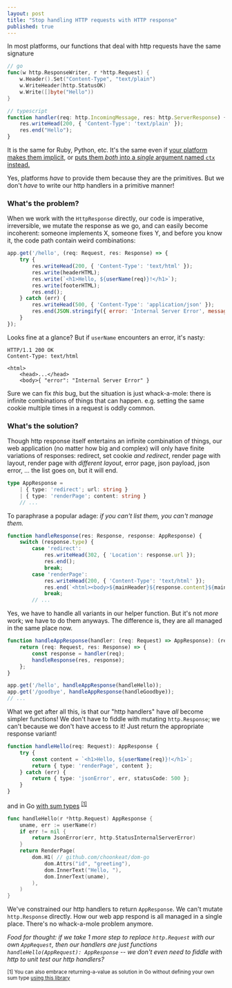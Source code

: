 ```yaml
---
layout: post
title: "Stop handling HTTP requests with HTTP response"
published: true
---
```


In most platforms, our functions that deal with http requests have the same signature

```go
// go
func(w http.ResponseWriter, r *http.Request) {
    w.Header().Set("Content-Type", "text/plain")
    w.WriteHeader(http.StatusOK)
    w.Write([]byte("Hello"))
}
```

```ts
// typescript
function handler(req: http.IncomingMessage, res: http.ServerResponse) {
    res.writeHead(200, { 'Content-Type': 'text/plain' });
    res.end("Hello");
}
```

It is the same for Ruby, Python, etc. It's the same even if [your platform makes them implicit](https://guides.rubyonrails.org/getting_started.html), or [puts them _both_ into a _single_ argument named `ctx` instead.](https://koajs.com)

Yes, platforms _have_ to provide them because they are the primitives. But we don't _have_ to write our http handlers in a primitive manner!

### What's the problem?

When we work with the `HttpResponse` directly, our code is imperative, irreversible, we mutate the response as we go, and can easily become incoherent: someone implements X, someone fixes Y, and before you know it, the code path contain weird combinations:

```js
app.get('/hello', (req: Request, res: Response) => {
    try {
        res.writeHead(200, { 'Content-Type': 'text/html' });
        res.write(headerHTML);
        res.write(`<h1>Hello, ${userName(req)}!</h1>`);
        res.write(footerHTML);
        res.end();
    } catch (err) {
        res.writeHead(500, { 'Content-Type': 'application/json' });
        res.end(JSON.stringify({ error: 'Internal Server Error', message: err.message }));
    }
});
```

Looks fine at a glance? But if `userName` encounters an error, it's nasty:

```
HTTP/1.1 200 OK
Content-Type: text/html

<html>
    <head>...</head>
    <body>{ "error": "Internal Server Error" }
```

Sure we can fix _this_ bug, but the situation is just whack-a-mole: there is infinite combinations of things that can happen. e.g. setting the same cookie multiple times in a request is oddly common.

### What's the solution?

Though http response itself entertains an infinite combination of things, our web application (no matter how big and complex) will only have finite variations of responses: redirect, set cookie _and redirect_, render page with layout, render page with _different layout_, error page, json payload, json error, ... the list goes on, but it will end.

```ts
type AppResponse =
    | { type: 'redirect'; url: string }
    | { type: 'renderPage'; content: string }
    // ...
```

To paraphrase a popular adage: _if you can't list them, you can't manage them._

```ts
function handleResponse(res: Response, response: AppResponse) {
    switch (response.type) {
        case 'redirect':
            res.writeHead(302, { 'Location': response.url });
            res.end();
            break;
        case 'renderPage':
            res.writeHead(200, { 'Content-Type': 'text/html' });
            res.end(`<html><body>${mainHeader}${response.content}${mainFooter}</body></html>`);
            break;
        // ...
```

Yes, we have to handle all variants in our helper function. But it's not _more_ work; we have to do them anyways. The difference is, they are all managed in the same place now.

```ts
function handleAppResponse(handler: (req: Request) => AppResponse): (req: Request, res: Response) => void {
    return (req: Request, res: Response) => {
        const response = handler(req);
        handleResponse(res, response);
    };
}

app.get('/hello', handleAppResponse(handleHello));
app.get('/goodbye', handleAppResponse(handleGoodbye));
// ...
```

What we get after all this, is that our "http handlers" have _all_ become simpler functions! We don't have to fiddle with mutating `http.Response`; we can't because we don't have access to it! Just return the appropriate response variant!

```ts
function handleHello(req: Request): AppResponse {
    try {
        const content = `<h1>Hello, ${userName(req)}!</h1>`;
        return { type: 'renderPage', content };
    } catch (err) {
        return { type: 'jsonError', err, statusCode: 500 };
    }
}
```

and in Go [with sum types](https://github.com/choonkeat/sumtype-go) <sup>[[1]](#footnote1)</sup>

```go
func handleHello(r *http.Request) AppResponse {
    uname, err := userName(r)
    if err != nil {
        return JsonError(err, http.StatusInternalServerError)
    }
    return RenderPage(
        dom.H1( // github.com/choonkeat/dom-go
            dom.Attrs("id", "greeting"),
            dom.InnerText("Hello, "),
            dom.InnerText(uname),
        ),
    )
}
```

We've constrained our http handlers to return `AppResponse`. We can't mutate `http.Response` directly. How our web app respond is all managed in a single place. There's no whack-a-mole problem anymore.

_Food for thought: if we take 1 more step to replace `http.Request` with our own `AppRequest`, then our handlers are just functions `handleHello(AppRequest): AppResponse` -- we don't even need to fiddle with http to unit test our http handlers?_

<sub><a name="footnote1">[1]</a>
You can also embrace returning-a-value as solution in Go without defining your own sum type [using this library](https://github.com/alvinchoong/go-httphandler)
</sub><br/>
